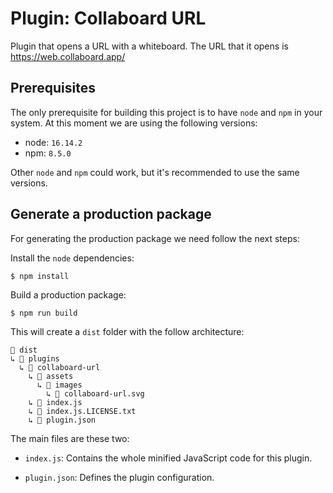 # Plugin: Collaboard URL

Plugin that opens a URL with a whiteboard. The URL that it opens is https://web.collaboard.app/

## Prerequisites

The only prerequisite for building this project is to have `node` and `npm` in your system. At this moment we are using the following versions:

- node: `16.14.2`
- npm:  `8.5.0`

Other `node` and `npm` could work, but it's recommended to use the same versions.

## Generate a production package

For generating the production package we need follow the next steps:

Install the `node` dependencies:

    $ npm install

Build a production package:

    $ npm run build

This will create a  `dist` folder with the follow architecture:

```
📁 dist
↳ 📁 plugins
  ↳ 📁 collaboard-url
    ↳ 📁 assets
      ↳ 📁 images
        ↳ 📄 collaboard-url.svg
    ↳ 📄 index.js
    ↳ 📄 index.js.LICENSE.txt
    ↳ 📄 plugin.json
```

The main files are these two:

- `index.js`: Contains the whole minified JavaScript code for this plugin.
  
- `plugin.json`: Defines the plugin configuration.